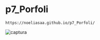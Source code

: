 # p7_Porfoli


```
https://noeliasaa.github.io/p7_Porfoli/
```

![captura](https://user-images.githubusercontent.com/91522723/145775482-1951f92f-68d7-42cc-9a2b-3a612e05ac89.jpg)
